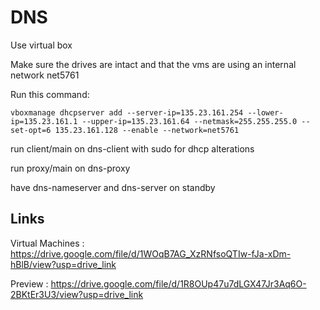 # DNS
Use virtual box

Make sure the drives are intact and that the vms are using an internal network net5761

Run this command:
```
vboxmanage dhcpserver add --server-ip=135.23.161.254 --lower-ip=135.23.161.1 --upper-ip=135.23.161.64 --netmask=255.255.255.0 --set-opt=6 135.23.161.128 --enable --network=net5761
```

run client/main on dns-client with sudo for dhcp alterations

run proxy/main on dns-proxy

have dns-nameserver and dns-server on standby

## Links
Virtual Machines : https://drive.google.com/file/d/1WOqB7AG_XzRNfsoQTIw-fJa-xDm-hBlB/view?usp=drive_link

Preview : https://drive.google.com/file/d/1R8OUp47u7dLGX47Jr3Aq6O-2BKtEr3U3/view?usp=drive_link

